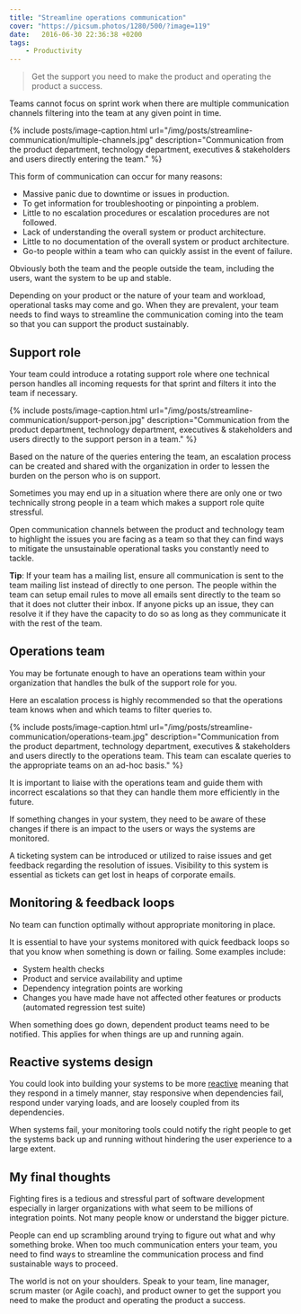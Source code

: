```yaml
---
title: "Streamline operations communication"
cover: "https://picsum.photos/1280/500/?image=119"
date:   2016-06-30 22:36:38 +0200
tags: 
    - Productivity
---
```


> Get the support you need to make the product and operating the product
> a success.

Teams cannot focus on sprint work when there are multiple communication channels
filtering into the team at any given point in time.

{% include posts/image-caption.html
     url="/img/posts/streamline-communication/multiple-channels.jpg"
     description="Communication from the product department, technology department, executives & stakeholders and users directly entering the team."
%}

This form of communication can occur for many reasons:

-   Massive panic due to downtime or issues in production.
-   To get information for troubleshooting or pinpointing a problem.
-   Little to no escalation procedures or escalation procedures are not followed.
-   Lack of understanding the overall system or product architecture.
-   Little to no documentation of the overall system or product architecture.
-   Go-to people within a team who can quickly assist in the event of failure.

Obviously both the team and the people outside the team, including the users,
want the system to be up and stable.

Depending on your product or the nature of your team and workload, operational
tasks may come and go. When they are prevalent, your team needs to find ways to
streamline the communication coming into the team so that you can support the
product sustainably.

## Support role

Your team could introduce a rotating support role where one technical person
handles all incoming requests for that sprint and filters it into the team
if necessary.

{% include posts/image-caption.html
     url="/img/posts/streamline-communication/support-person.jpg"
     description="Communication from the product department, technology department, executives & stakeholders and users directly to the support person in a team."
%}

Based on the nature of the queries entering the team, an escalation process
can be created and shared with the organization in order to lessen the burden
on the person who is on support.

Sometimes you may end up in a situation where there are only one or two
technically strong people in a team which makes a support role quite stressful.

Open communication channels between the product and technology team to highlight
the issues you are facing as a team so that they can find ways to mitigate
the unsustainable operational tasks you constantly need to tackle.

**Tip**: If your team has a mailing list, ensure all communication is sent to
the team mailing list instead of directly to one person. The people within the
team can setup email rules to move all emails sent directly to the team so that
it does not clutter their inbox. If anyone picks up an issue, they can resolve
it if they have the capacity to do so as long as they communicate it with the
rest of the team.

## Operations team

You may be fortunate enough to have an operations team within your organization
that handles the bulk of the support role for you.

Here an escalation process is highly recommended so that the operations team
knows when and which teams to filter queries to.

{% include posts/image-caption.html
     url="/img/posts/streamline-communication/operations-team.jpg"
     description="Communication from the product department, technology department, executives & stakeholders and users directly to the operations team. This team can escalate queries to the appropriate teams on an ad-hoc basis."
%}

It is important to liaise with the operations team and guide them with incorrect
escalations so that they can handle them more efficiently in the future.

If something changes in your system, they need to be aware of these changes if
there is an impact to the users or ways the systems are monitored.

A ticketing system can be introduced or utilized to raise issues and get
feedback regarding the resolution of issues. Visibility to this system is
essential as tickets can get lost in heaps of corporate emails.

## Monitoring & feedback loops

No team can function optimally without appropriate monitoring in place.

It is essential to have your systems monitored with quick feedback loops so that
you know when something is down or failing. Some examples include:

-   System health checks
-   Product and service availability and uptime
-   Dependency integration points are working
-   Changes you have made have not affected other features or products
    (automated regression test suite)

When something does go down, dependent product teams need to be notified. This
applies for when things are up and running again.

## Reactive systems design

You could look into building your systems to be more
[reactive](http://www.reactivemanifesto.org/) meaning that they respond in a
timely manner, stay responsive when dependencies fail, respond under varying
loads, and are loosely coupled from its dependencies.

When systems fail, your monitoring tools could notify the right people to get
the systems back up and running without hindering the user experience to a
large extent.

## My final thoughts

Fighting fires is a tedious and stressful part of software development
especially in larger organizations with what seem to be millions of integration
points. Not many people know or understand the bigger picture.

People can end up scrambling around trying to figure out what and why something
broke. When too much communication enters your team, you need to find ways to
streamline the communication process and find sustainable ways to proceed.

The world is not on your shoulders. Speak to your team, line manager,
scrum master (or Agile coach), and product owner to get the support you need
to make the product and operating the product a success.
